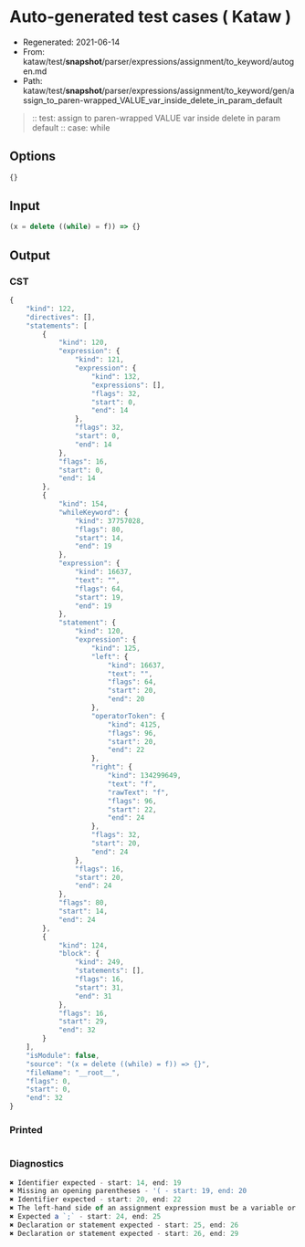 # Auto-generated test cases ( Kataw )
- Regenerated: 2021-06-14
- From: kataw/test/__snapshot__/parser/expressions/assignment/to_keyword/autogen.md
- Path: kataw/test/__snapshot__/parser/expressions/assignment/to_keyword/gen/assign_to_paren-wrapped_VALUE_var_inside_delete_in_param_default
> :: test: assign to paren-wrapped VALUE var inside delete in param default
> :: case: while
## Options

`````js
{}
`````
## Input

`````js
(x = delete ((while) = f)) => {}
`````
## Output

### CST

```javascript
{
    "kind": 122,
    "directives": [],
    "statements": [
        {
            "kind": 120,
            "expression": {
                "kind": 121,
                "expression": {
                    "kind": 132,
                    "expressions": [],
                    "flags": 32,
                    "start": 0,
                    "end": 14
                },
                "flags": 32,
                "start": 0,
                "end": 14
            },
            "flags": 16,
            "start": 0,
            "end": 14
        },
        {
            "kind": 154,
            "whileKeyword": {
                "kind": 37757028,
                "flags": 80,
                "start": 14,
                "end": 19
            },
            "expression": {
                "kind": 16637,
                "text": "",
                "flags": 64,
                "start": 19,
                "end": 19
            },
            "statement": {
                "kind": 120,
                "expression": {
                    "kind": 125,
                    "left": {
                        "kind": 16637,
                        "text": "",
                        "flags": 64,
                        "start": 20,
                        "end": 20
                    },
                    "operatorToken": {
                        "kind": 4125,
                        "flags": 96,
                        "start": 20,
                        "end": 22
                    },
                    "right": {
                        "kind": 134299649,
                        "text": "f",
                        "rawText": "f",
                        "flags": 96,
                        "start": 22,
                        "end": 24
                    },
                    "flags": 32,
                    "start": 20,
                    "end": 24
                },
                "flags": 16,
                "start": 20,
                "end": 24
            },
            "flags": 80,
            "start": 14,
            "end": 24
        },
        {
            "kind": 124,
            "block": {
                "kind": 249,
                "statements": [],
                "flags": 16,
                "start": 31,
                "end": 31
            },
            "flags": 16,
            "start": 29,
            "end": 32
        }
    ],
    "isModule": false,
    "source": "(x = delete ((while) = f)) => {}",
    "fileName": "__root__",
    "flags": 0,
    "start": 0,
    "end": 32
}
```

### Printed

```javascript

```

### Diagnostics

```javascript
✖ Identifier expected - start: 14, end: 19
✖ Missing an opening parentheses - '( - start: 19, end: 20
✖ Identifier expected - start: 20, end: 22
✖ The left-hand side of an assignment expression must be a variable or a property access - start: 20, end: 22
✖ Expected a `;` - start: 24, end: 25
✖ Declaration or statement expected - start: 25, end: 26
✖ Declaration or statement expected - start: 26, end: 29

```

